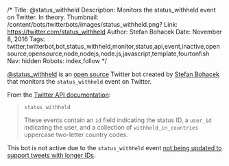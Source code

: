 /*
Title: @status_withheld
Description: Monitors the status_withheld event on Twitter. In theory.
Thumbnail: /content/bots/twitterbots/images/status_withheld.png?
Link: https://twitter.com/status_withheld
Author: Stefan Bohacek
Date: November 8, 2016
Tags: twitter,twitterbot,bot,status_withheld,monitor,status,api,event,inactive,open source,opensource,node,nodejs,node.js,javascript,template,fourtonfish
Nav: hidden
Robots: index,follow
*/

[@status_withheld](https://twitter.com/status_withheld) is an [open source](http://cheapbotsdonequick.com/source/status_withheld) Twitter bot created by [Stefan Bohacek](https://twitter.com/fourtonfish) that monitors the `status_withheld` event on Twitter.

From the [Twitter API documentation](https://dev.twitter.com/streaming/overview/messages-types#withheld-content-notices-status-withheld-user-withheld):

> `status_withheld`
>
> These events contain an `id` field indicating the status ID, a `user_id` indicating the user, and a collection of `withheld_in_countries` uppercase two-letter country codes.

This bot is not active due to the `status_withheld` event [not being updated to support tweets with longer IDs](https://twittercommunity.com/t/status-withheld/76757).
